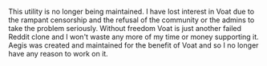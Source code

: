 This utility is no longer being maintained. I have lost interest in Voat due to the rampant censorship and the refusal of the community or the admins to take the problem seriously. Without freedom Voat is just another failed Reddit clone and I won't waste any more of my time or money supporting it. Aegis was created and maintained for the benefit of Voat and so I no longer have any reason to work on it.

